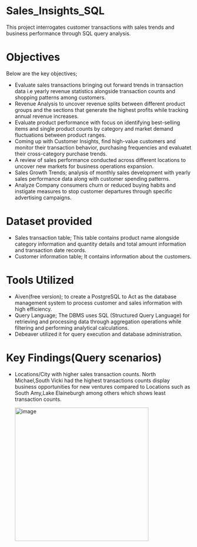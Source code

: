 # Sales_Insights_SQL
This project interrogates customer transactions with sales trends and business performance through SQL query analysis. 
# Objectives
Below are the key objectives;
- Evaluate sales transactions bringing out forward trends in transaction data i.e yearly revenue statistics alongside transaction counts and shopping patterns among customers.
- Revenue Analysis to uncover revenue splits between different product groups and the sections that generate the highest profits while tracking annual revenue increases.
- Evaluate product performance with focus on identifying best-selling items and single product counts by category and market demand fluctuations between product ranges.
- Coming up with Customer Insights, find high-value customers and monitor their transaction behavior, purchasing frequencies and evaluatet their cross-category purchase trends.
- A review of sales performance conducted across different locations to uncover new markets for business operations expansion.
- Sales Growth Trends; analysis of monthly sales development with yearly sales performance data along with customer spending patterns.
- Analyze Company consumers churn or reduced buying habits and instigate measures to stop customer departures through specific advertising campaigns.
# Dataset provided
- Sales transaction table; This table contains product name alongside category information and quantity details and total amount information and transaction date records.
- Customer information table; It contains information about the customers.
# Tools Utilized
- Aiven(free version); to create a PostgreSQL to Act as the database management system to process customer and sales information with high efficiency.
- Query Language; The DBMS uses SQL (Structured Query Language) for retrieving and processing data through aggregation operations while filtering and performing analytical calculations.
- Debeaver utilized it for query execution and database administration.
# Key Findings(Query scenarios)
- Locations/City with higher sales transaction counts. North Michael,South Vicki had the highest transactions counts display business opportunities for new ventures compared to Locations such as South Amy,Lake Elaineburgh among others which shows least transaction counts.
  
  <img width="363" alt="image" src="https://github.com/user-attachments/assets/fc060e2f-4c66-4b64-b064-cc619e37d978" />
  

